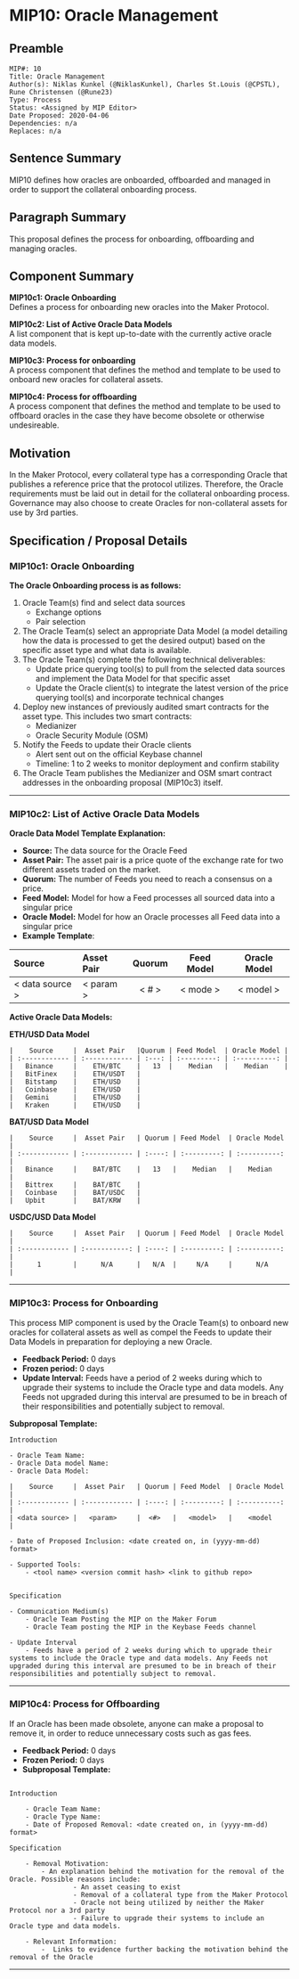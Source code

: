 # MIP10: Oracle Management


## Preamble

    MIP#: 10
    Title: Oracle Management 
    Author(s): Niklas Kunkel (@NiklasKunkel), Charles St.Louis (@CPSTL), Rune Christensen (@Rune23)
    Type: Process
    Status: <Assigned by MIP Editor>
    Date Proposed: 2020-04-06
    Dependencies: n/a
    Replaces: n/a
    

## Sentence Summary

MIP10 defines how oracles are onboarded, offboarded and managed in order to support the collateral onboarding process.

## Paragraph Summary

This proposal defines the process for onboarding, offboarding and managing oracles.

## Component Summary

**MIP10c1: Oracle Onboarding**  
Defines a process for onboarding new oracles into the Maker Protocol.

**MIP10c2: List of Active Oracle Data Models**  
A list component that is kept up-to-date with the currently active oracle data models.

**MIP10c3: Process for onboarding**  
A process component that defines the method and template to be used to onboard new oracles for collateral assets.

**MIP10c4: Process for offboarding**  
A process component that defines the method and template to be used to offboard oracles in the case they have become obsolete or otherwise undesireable.

## Motivation

In the Maker Protocol, every collateral type has a corresponding Oracle that publishes a reference price that the protocol utilizes. Therefore, the Oracle requirements must be laid out in detail for the collateral onboarding process. Governance may also choose to create Oracles for non-collateral assets for use by 3rd parties.

## Specification / Proposal Details

### MIP10c1: Oracle Onboarding

**The Oracle Onboarding process is as follows:**

1. Oracle Team(s) find and select data sources
    - Exchange options
    - Pair selection
2. The Oracle Team(s) select an appropriate Data Model (a model detailing how the data is processed to get the desired output) based on the specific asset type and what data is available.
3. The Oracle Team(s) complete the following technical deliverables:
    - Update price querying tool(s) to pull from the selected data sources and implement the Data Model for that specific asset
    - Update the Oracle client(s) to integrate the latest version of the price querying tool(s) and incorporate technical changes
4. Deploy new instances of previously audited smart contracts for the asset type. This includes two smart contracts:
    - Medianizer
    - Oracle Security Module (OSM) 
5. Notify the Feeds to update their Oracle clients 
    - Alert sent out on the official Keybase channel
    - Timeline: 1 to 2 weeks to monitor deployment and confirm stability
6. The Oracle Team publishes the Medianizer and OSM smart contract addresses in the onboarding proposal (MIP10c3) itself.

---

### MIP10c2: List of Active Oracle Data Models

**Oracle Data Model Template Explanation:**
- **Source:** The data source for the Oracle Feed
- **Asset Pair:** The asset pair is a price quote of the exchange rate for two different assets traded on the market.
- **Quorum:** The number of Feeds you need to reach a consensus on a price.
- **Feed Model:**  Model for how a Feed processes all sourced data into a singular price
- **Oracle Model:** Model for how an Oracle processes all Feed data into a singular price
- **Example Template**:

| Source |  Asset Pair   | Quorum | Feed Model  | Oracle Model |
| :------------ | :------------ | :----: | :---------: | :----------: |
| < data source >  |   < param >     |  < # >   |   < mode >   |    < model >    |

**Active Oracle Data Models:**

**ETH/USD Data Model**

    |    Source     |  Asset Pair   |Quorum | Feed Model  | Oracle Model |
    | :------------ | :------------ | :---: | :---------: | :----------: |
    |   Binance     |    ETH/BTC    |   13  |    Median   |    Median    |
    |   BitFinex    |    ETH/USDT   |
    |   Bitstamp    |    ETH/USD    |
    |   Coinbase    |    ETH/USD    |
    |   Gemini      |    ETH/USD    |
    |   Kraken      |    ETH/USD    |

**BAT/USD Data Model**

    |    Source     |  Asset Pair   | Quorum | Feed Model  | Oracle Model |
    | :------------ | :------------ | :----: | :---------: | :----------: |
    |   Binance     |    BAT/BTC    |   13   |    Median   |    Median    |
    |   Bittrex     |    BAT/BTC    |
    |   Coinbase    |    BAT/USDC   |
    |   Upbit       |    BAT/KRW    |

**USDC/USD Data Model**

    |    Source     |  Asset Pair   | Quorum | Feed Model  | Oracle Model |
    | :------------ | :-----------: | :----: | :---------: | :----------: |
    |      1        |      N/A      |   N/A  |     N/A     |      N/A     |

---
### MIP10c3: Process for Onboarding


This process MIP component is used by the Oracle Team(s) to onboard new oracles for collateral assets as well as compel the Feeds to update their Data Models in preparation for deploying a new Oracle.

- **Feedback Period:** 0 days
- **Frozen period:** 0 days
- **Update Interval:** Feeds have a period of 2 weeks during which to upgrade their systems to include the Oracle type and data models. Any Feeds not upgraded during this interval are presumed to be in breach of their responsibilities and potentially subject to removal.

**Subproposal Template:**

    Introduction
    
    - Oracle Team Name:
    - Oracle Data model Name:
    - Oracle Data Model: 
    
    |    Source     |  Asset Pair   | Quorum | Feed Model  | Oracle Model |
    | :------------ | :------------ | :----: | :---------: | :----------: |
    | <data source> |   <param>     |  <#>   |   <model>   |    <model    |
    
    - Date of Proposed Inclusion: <date created on, in (yyyy-mm-dd) format>
    
    - Supported Tools: 
        - <tool name> <version commit hash> <link to github repo>
    	 
    
    Specification
    
    - Communication Medium(s)
    	- Oracle Team Posting the MIP on the Maker Forum
    	- Oracle Team posting the MIP in the Keybase Feeds channel
    
    - Update Interval
    	- Feeds have a period of 2 weeks during which to upgrade their systems to include the Oracle type and data models. Any Feeds not upgraded during this interval are presumed to be in breach of their responsibilities and potentially subject to removal.
    
---

### MIP10c4: Process for Offboarding

If an Oracle has been made obsolete, anyone can make a proposal to remove it, in order to reduce unnecessary costs such as gas fees. 
- **Feedback Period:** 0 days
- **Frozen Period:** 0 days
- **Subproposal Template:**
```

Introduction
    
    - Oracle Team Name:  
    - Oracle Type Name: 
    - Date of Proposed Removal: <date created on, in (yyyy-mm-dd) format>
    
Specification
        
    - Removal Motivation:
        - An explanation behind the motivation for the removal of the Oracle. Possible reasons include:
                - An asset ceasing to exist 
                - Removal of a collateral type from the Maker Protocol
                - Oracle not being utilized by neither the Maker Protocol nor a 3rd party
                - Failure to upgrade their systems to include an Oracle type and data models.
    				
    - Relevant Information:
    	-  Links to evidence further backing the motivation behind the removal of the Oracle

```
---
